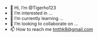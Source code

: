 - 👋 Hi, I’m @Tigerho123
- 👀 I’m interested in ...
- 🌱 I’m currently learning ...
- 💞️ I’m looking to collaborate on ...
- 📫 How to reach me   tmthk8@gmail.com

<!---
Tigerho123/Tigerho123 is a ✨ special ✨ repository because its `README.md` (this file) appears on your GitHub profile.
You can click the Preview link to take a look at your changes.
--->
